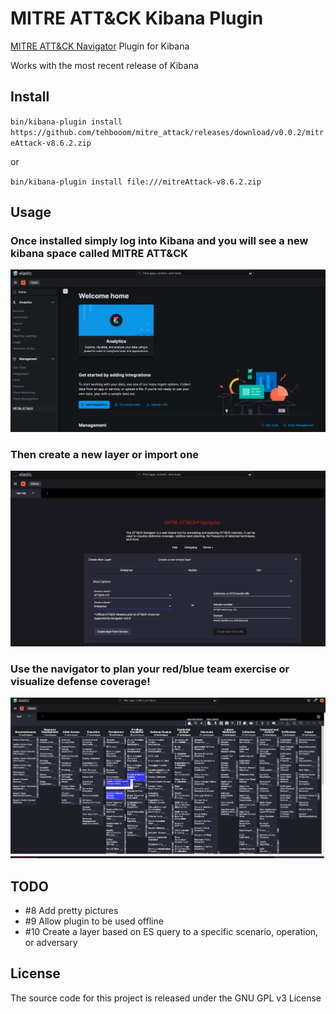 # MITRE ATT&CK Kibana Plugin

[MITRE ATT&CK Navigator](https://github.com/mitre-attack/attack-navigator) Plugin for Kibana

Works with the most recent release of Kibana

## Install

`bin/kibana-plugin install https://github.com/tehbooom/mitre_attack/releases/download/v0.0.2/mitreAttack-v8.6.2.zip`

or

`bin/kibana-plugin install file:///mitreAttack-v8.6.2.zip`

## Usage

### Once installed simply log into Kibana and you will see a new kibana space called MITRE ATT&CK

![image](docs/media/kibana_space.png)

### Then create a new layer or import one

![image](docs/media/mitre_home.png)

### Use the navigator to plan your red/blue team exercise or visualize defense coverage!

![image](docs/media/mitre_layer.png)

## TODO

- #8 Add pretty pictures
- #9 Allow plugin to be used offline
- #10 Create a layer based on ES query to a specific scenario, operation, or adversary

## License

The source code for this project is released under the GNU GPL v3 License
